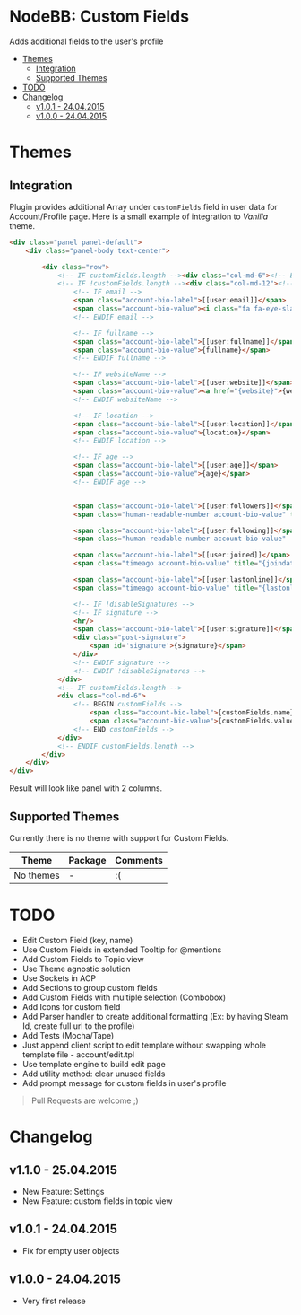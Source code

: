 # NodeBB: Custom Fields

Adds additional fields to the user's profile

<!-- START doctoc generated TOC please keep comment here to allow auto update -->
<!-- DON'T EDIT THIS SECTION, INSTEAD RE-RUN doctoc TO UPDATE -->
 

- [Themes](#themes)
  - [Integration](#integration)
  - [Supported Themes](#supported-themes)
- [TODO](#todo)
- [Changelog](#changelog)
  - [v1.0.1 - 24.04.2015](#v101---24042015)
  - [v1.0.0 - 24.04.2015](#v100---24042015)

<!-- END doctoc generated TOC please keep comment here to allow auto update -->

# Themes

## Integration

Plugin provides additional Array under `customFields` field in user data for Account/Profile page.
Here is a small example of integration to *Vanilla* theme.

```html
<div class="panel panel-default">
    <div class="panel-body text-center">

        <div class="row">
            <!-- IF customFields.length --><div class="col-md-6"><!-- ENDIF customFields.length -->
            <!-- IF !customFields.length --><div class="col-md-12"><!-- ENDIF !customFields.length -->
                <!-- IF email -->
                <span class="account-bio-label">[[user:email]]</span>
                <span class="account-bio-value"><i class="fa fa-eye-slash {emailClass}" title="[[user:email_hidden]]"></i> {email}</span>
                <!-- ENDIF email -->

                <!-- IF fullname -->
                <span class="account-bio-label">[[user:fullname]]</span>
                <span class="account-bio-value">{fullname}</span>
                <!-- ENDIF fullname -->

                <!-- IF websiteName -->
                <span class="account-bio-label">[[user:website]]</span>
                <span class="account-bio-value"><a href="{website}">{websiteName}</a></span>
                <!-- ENDIF websiteName -->

                <!-- IF location -->
                <span class="account-bio-label">[[user:location]]</span>
                <span class="account-bio-value">{location}</span>
                <!-- ENDIF location -->

                <!-- IF age -->
                <span class="account-bio-label">[[user:age]]</span>
                <span class="account-bio-value">{age}</span>
                <!-- ENDIF age -->


                <span class="account-bio-label">[[user:followers]]</span>
                <span class="human-readable-number account-bio-value" title="{followerCount}">{followerCount}</span>

                <span class="account-bio-label">[[user:following]]</span>
                <span class="human-readable-number account-bio-value"  title="{followingCount}">{followingCount}</span>

                <span class="account-bio-label">[[user:joined]]</span>
                <span class="timeago account-bio-value" title="{joindate}"></span>

                <span class="account-bio-label">[[user:lastonline]]</span>
                <span class="timeago account-bio-value" title="{lastonline}"></span>

                <!-- IF !disableSignatures -->
                <!-- IF signature -->
                <hr/>
                <span class="account-bio-label">[[user:signature]]</span>
                <div class="post-signature">
                    <span id='signature'>{signature}</span>
                </div>
                <!-- ENDIF signature -->
                <!-- ENDIF !disableSignatures -->
            </div>
            <!-- IF customFields.length -->
            <div class="col-md-6">
                <!-- BEGIN customFields -->
                    <span class="account-bio-label">{customFields.name}</span>
                    <span class="account-bio-value">{customFields.value}</span>
                <!-- END customFields -->
            </div>
            <!-- ENDIF customFields.length -->
        </div>
    </div>
</div>
```

Result will look like panel with 2 columns.

## Supported Themes

Currently there is no theme with support for Custom Fields.

| Theme | Package | Comments |
| ------------- | ----------- | ----------- |
| No themes | - | :( |

# TODO

- Edit Custom Field (key, name)
- Use Custom Fields in extended Tooltip for @mentions
- Add Custom Fields to Topic view
- Use Theme agnostic solution
- Use Sockets in ACP
- Add Sections to group custom fields
- Add Custom Fields with multiple selection (Combobox)
- Add Icons for custom field
- Add Parser handler to create additional formatting (Ex: by having Steam Id, create full url to the profile)
- Add Tests (Mocha/Tape)
- Just append client script to edit template without swapping whole template file - account/edit.tpl
- Use template engine to build edit page
- Add utility method: clear unused fields
- Add prompt message for custom fields in user's profile

> Pull Requests are welcome ;)

# Changelog

## v1.1.0 - 25.04.2015

- New Feature: Settings
- New Feature: custom fields in topic view

## v1.0.1 - 24.04.2015

- Fix for empty user objects

## v1.0.0 - 24.04.2015

- Very first release
